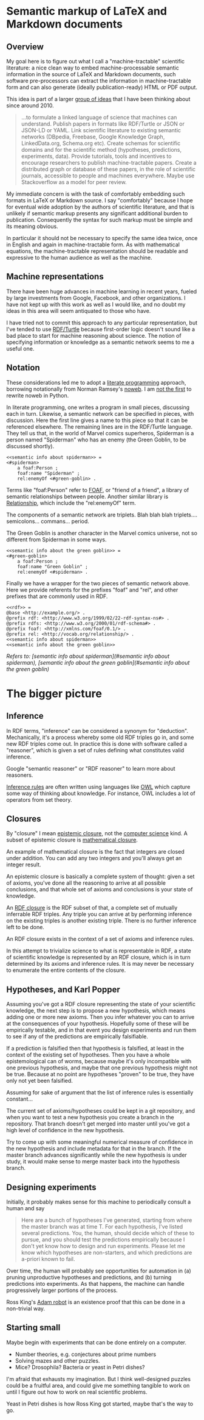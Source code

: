 Semantic markup of LaTeX and Markdown documents
====

Overview
----

My goal here is to figure out what I call a "machine-tractable" scientific literature:
a nice clean way to embed machine-processable semantic information in the source of LaTeX
and Markdown documents, such software pre-processors can extract the information in
machine-tractable form and can also generate (ideally publication-ready) HTML or PDF output.

This idea is part of a larger
[group of ideas](http://willware.blogspot.com/2013/10/bar-camp-boston-2013-talk-on-automation.html)
that I have been thinking about since around 2010.

> ...to formulate a linked language of science that machines can understand. Publish
> papers in formats like RDF/Turtle or JSON or JSON-LD or YAML. Link scientific
> literature to existing semantic networks (DBpedia, Freebase, Google Knowledge Graph,
> LinkedData.org, Schema.org etc). Create schemas for scientific domains and for the
> scientific method (hypotheses, predictions, experiments, data). Provide tutorials,
> tools and incentives to encourage researchers to publish machine-tractable papers.
> Create a distributed graph or database of these papers, in the role of scientific
> journals, accessible to people and machines everywhere. Maybe use Stackoverflow as
> a model for peer review.

My immediate concern is with the task of comfortably embedding such formats in LaTeX or
Markdown source. I say "comfortably" because I hope for eventual wide adoption by the
authors of scientific literature, and that is unlikely if semantic markup presents any
significant additional burden to publication. Consequently the syntax for such markup must
be simple and its meaning obvious.

In particular it should not be necessary to specify the same idea twice, once in English
and again in machine-tractable form. As with mathematical equations, the machine-tractable
representation should be readable and expressive to the human audience as well as the
machine.

Machine representations
----

There have been huge advances in machine learning in recent years, fueled by large
investments from Google, Facebook, and other organizations. I have not kept up with
this work as well as I would like, and no doubt my ideas in this area will seem
antiquated to those who have.

I have tried not to commit this approach to any particular representation, but I've
tended to use [RDF/Turtle](https://www.w3.org/TR/turtle/) because first-order logic
doesn't sound like a bad place to start for machine reasoning about science. The notion
of specifying information or knowledge as a semantic network seems to me a useful one.

Notation
----

These considerations led me to adopt a
[literate programming](https://en.wikipedia.org/wiki/Literate_programming) approach,
borrowing notationally from Norman Ramsey's [noweb](http://www.cs.tufts.edu/~nr/noweb/).
I am [not the first](https://github.com/JonathanAquino/noweb.py) to rewrite noweb in
Python.

In literate programming, one writes a program in small pieces, discussing each in turn.
Likewise, a semantic network can be specified in pieces, with discussion. Here the first
line gives a name to this piece so that it can be referenced elsewhere. The remaining
lines are in the RDF/Turtle language. They tell us that, in the world of Marvel comics
superheros, Spiderman is a person named "Spiderman" who has an enemy (the Green Goblin,
to be discussed shortly).

<a name="semantic info about spiderman"></a>
```
<<semantic info about spiderman>> =
<#spiderman>
    a foaf:Person ;
    foaf:name "Spiderman" ;
    rel:enemyOf <#green-goblin> .
```

Terms like "foaf:Person" refer to [FOAF](http://xmlns.com/foaf/spec/), or "friend of a
friend", a library of semantic relationships between people. Another similar library is
[Relationship](http://vocab.org/relationship/), which include the "rel:enemyOf" term.

The components of a semantic network are triplets. Blah blah blah triplets....
semicolons... commans... period.

The Green Goblin is another character in the Marvel comics universe, not so different
from Spiderman in some ways.

<a name="semantic info about the green goblin"></a>
```
<<semantic info about the green goblin>> =
<#green-goblin>
    a foaf:Person ;
    foaf:name "Green Goblin" ;
    rel:enemyOf <#spiderman> .
```

Finally we have a wrapper for the two pieces of semantic network above. Here we
provide referents for the prefixes "foaf" and "rel", and other prefixes that are
commonly used in RDF.

<a name="rdf"></a>
```
<<rdf>> =
@base <http://example.org/> .
@prefix rdf: <http://www.w3.org/1999/02/22-rdf-syntax-ns#> .
@prefix rdfs: <http://www.w3.org/2000/01/rdf-schema#> .
@prefix foaf: <http://xmlns.com/foaf/0.1/> .
@prefix rel: <http://vocab.org/relationship/> .
<<semantic info about spiderman>>
<<semantic info about the green goblin>>
```
*Refers to: [semantic info about spiderman](#semantic info about spiderman), [semantic info about the green goblin](#semantic info about the green goblin)*

The bigger picture
====

Inference
----

In RDF terms, "inference" can be considered a synonym for "deduction". Mechanically, it's
a process whereby some old RDF triples go in, and some new RDF triples come out. In practice
this is done with software called a "reasoner", which is given a set of rules defining what
constitutes valid inference.

Google "semantic reasoner" or "RDF reasoner" to learn more about reasoners.

[Inference rules](https://en.wikipedia.org/wiki/Rule_of_inference) are often written using
languages like [OWL](https://www.w3.org/2001/sw/wiki/OWL) which capture some way of thinking
about knowledge. For instance, OWL includes a lot of operators from set theory.

Closures
----

By "closure" I mean [epistemic closure](https://en.wikipedia.org/wiki/Epistemic_closure),
not the [computer science](https://en.wikipedia.org/wiki/Closure_(computer_programming))
kind. A subset of epistemic closure is
[mathematical closure](https://en.wikipedia.org/wiki/Closure_(mathematics)).

An example of mathematical closure is the fact that integers are closed under addition.
You can add any two integers and you'll always get an integer result.

An epistemic closure is basically a complete system of thought: given a set of axioms,
you've done all the reasoning to arrive at all possible conclusions, and that whole set
of axioms and conclusions is your state of knowledge.

An [RDF closure](https://www.w3.org/TR/2002/WD-rdf-mt-20020214/#rdf_entail) is the RDF
subset of that, a complete set of mutually inferrable RDF triples. Any triple you can
arrive at by performing inference on the existing triples is another existing triple.
There is no further inference left to be done.

An RDF closure exists in the context of a set of axioms and inference rules.

In this attempt to trivialize science to what is representable in RDF, a state of scientific
knowledge is represented by an RDF closure, which is in turn determined by its axioms and
inference rules. It is may never be necessary to enumerate the entire contents of the
closure.

Hypotheses, and Karl Popper
----

Assuming you've got a RDF closure representing the state of your scientific knowledge,
the next step is to propose a new hypothesis, which means adding one or more new axioms.
Then you infer whatever you can to arrive at the consequences of your hypothesis. Hopefully
some of these will be empirically testable, and in that event you design experiments and
run them to see if any of the predictions are empirically falsifiable.

If a prediction is falsified then that hypothesis is falsified, at least in the context
of the existing set of hypotheses. Then you have a whole epistemological can of worms,
because maybe it's only incompatible with one previous hypothesis, and maybe that one
previous hypothesis might not be true. Because at no point are hypotheses "proven" to
be true, they have only not yet been falsified.

Assuming for sake of argument that the list of inference rules is essentially constant...

The current set of axioms/hypotheses could be kept in a git repository, and when you
want to test a new hypothesis you create a branch in the repository. That branch doesn't
get merged into master until you've got a high level of confidence in the new hypothesis.

Try to come up with some meaningful numerical measure of confidence in the new hypothesis
and include metadata for that in the branch. If the master branch advances significantly
while the new hypothesis is under study, it would make sense to merge master back into
the hypothesis branch.

Designing experiments
----

Initially, it probably makes sense for this machine to periodically consult a human and
say

> Here are a bunch of hypotheses I've generated, starting from where the master branch
> was at time T. For each hypothesis, I've listed several predictions. You, the human,
> should decide which of these to pursue, and you should test the predictions
> empirically because I don't yet know how to design and run experiments. Please let me
> know which hypotheses are non-starters, and which predictions are a-priori known to fail.

Over time, the human will probably see opportunities for automation in (a) pruning unproductive
hypotheses and predictions, and (b) turning predictions into experiments. As that happens,
the machine can handle progressively larger portions of the process.

Ross King's [Adam robot](https://en.wikipedia.org/wiki/Robot_Scientist) is an existence
proof that this can be done in a non-trivial way.

Starting small
----

Maybe begin with experiments that can be done entirely on a computer.

* Number theories, e.g. conjectures about prime numbers
* Solving mazes and other puzzles.
* Mice? Drosophila? Bacteria or yeast in Petri dishes?

I'm afraid that exhausts my imagination. But I think well-designed puzzles could be a
fruitful area, and could give me something tangible to work on until I figure out how to
work on real scientific problems.

Yeast in Petri dishes is how Ross King got started, maybe that's the way to go.
